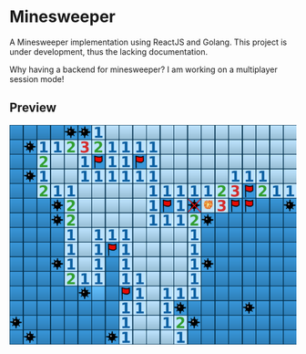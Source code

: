 # Minesweeper
A Minesweeper implementation using ReactJS and Golang. This project is under development, thus the lacking documentation.

Why having a backend for minesweeper? I am working on a multiplayer session mode!

## Preview
![Preview1](./preview.png)

